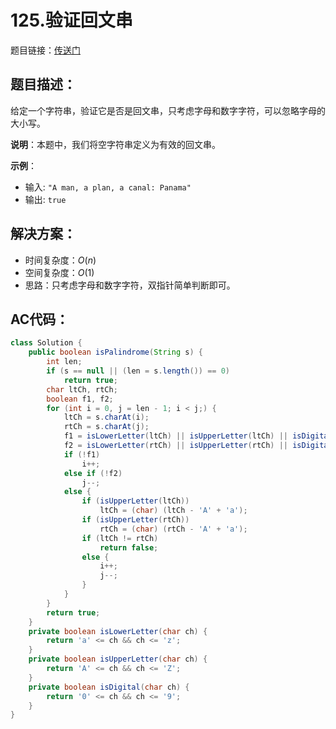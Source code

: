 # 125.验证回文串
题目链接：[传送门](https://leetcode-cn.com/problems/valid-palindrome/)

## 题目描述：
给定一个字符串，验证它是否是回文串，只考虑字母和数字字符，可以忽略字母的大小写。

**说明**：本题中，我们将空字符串定义为有效的回文串。

**示例**：

- 输入: `"A man, a plan, a canal: Panama"`
- 输出: `true`

## 解决方案：
- 时间复杂度：$O(n)$
- 空间复杂度：$O(1)$
- 思路：只考虑字母和数字字符，双指针简单判断即可。

## AC代码：
```java
class Solution {
	public boolean isPalindrome(String s) {
		int len;
		if (s == null || (len = s.length()) == 0)
			return true;
		char ltCh, rtCh;
		boolean f1, f2;
		for (int i = 0, j = len - 1; i < j;) {
			ltCh = s.charAt(i);
			rtCh = s.charAt(j);
			f1 = isLowerLetter(ltCh) || isUpperLetter(ltCh) || isDigital(ltCh);
			f2 = isLowerLetter(rtCh) || isUpperLetter(rtCh) || isDigital(rtCh);
			if (!f1)
				i++;
			else if (!f2)
				j--;
			else {
				if (isUpperLetter(ltCh))
					ltCh = (char) (ltCh - 'A' + 'a');
				if (isUpperLetter(rtCh))
					rtCh = (char) (rtCh - 'A' + 'a');
				if (ltCh != rtCh)
					return false;
				else {
					i++;
					j--;
				}
			}
		}
		return true;
	}
	private boolean isLowerLetter(char ch) {
		return 'a' <= ch && ch <= 'z';
	}
	private boolean isUpperLetter(char ch) {
		return 'A' <= ch && ch <= 'Z';
	}
	private boolean isDigital(char ch) {
		return '0' <= ch && ch <= '9';
	}
}
```